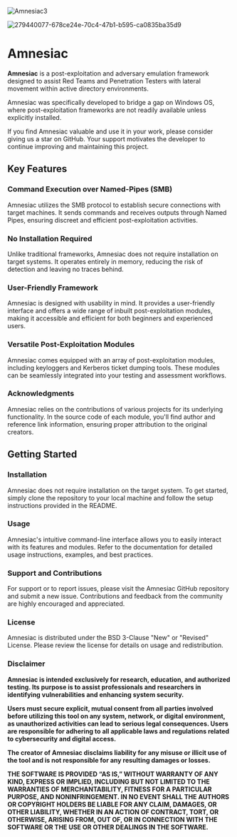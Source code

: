 ![Amnesiac3](https://github.com/Leo4j/Amnesiac/assets/61951374/586930af-e353-44de-8d37-a0d1279fdc57)

![279440077-678ce24e-70c4-47b1-b595-ca0835ba35d9](https://github.com/Leo4j/Amnesiac/assets/61951374/061a14d4-ac68-4e54-ab14-f72a047d1aa9)

# Amnesiac

**Amnesiac** is a post-exploitation and adversary emulation framework designed to assist Red Teams and Penetration Testers with lateral movement within active directory environments.

Amnesiac was specifically developed to bridge a gap on Windows OS, where post-exploitation frameworks are not readily available unless explicitly installed.

If you find Amnesiac valuable and use it in your work, please consider giving us a star on GitHub. Your support motivates the developer to continue improving and maintaining this project.

## Key Features

### Command Execution over Named-Pipes (SMB)

Amnesiac utilizes the SMB protocol to establish secure connections with target machines. It sends commands and receives outputs through Named Pipes, ensuring discreet and efficient post-exploitation activities.

### No Installation Required

Unlike traditional frameworks, Amnesiac does not require installation on target systems. It operates entirely in memory, reducing the risk of detection and leaving no traces behind.

### User-Friendly Framework

Amnesiac is designed with usability in mind. It provides a user-friendly interface and offers a wide range of inbuilt post-exploitation modules, making it accessible and efficient for both beginners and experienced users.

### Versatile Post-Exploitation Modules

Amnesiac comes equipped with an array of post-exploitation modules, including keyloggers and Kerberos ticket dumping tools. These modules can be seamlessly integrated into your testing and assessment workflows.

### Acknowledgments

Amnesiac relies on the contributions of various projects for its underlying functionality. In the source code of each module, you'll find author and reference link information, ensuring proper attribution to the original creators.

## Getting Started

### Installation

Amnesiac does not require installation on the target system. To get started, simply clone the repository to your local machine and follow the setup instructions provided in the README.

### Usage

Amnesiac's intuitive command-line interface allows you to easily interact with its features and modules. Refer to the documentation for detailed usage instructions, examples, and best practices.

### Support and Contributions

For support or to report issues, please visit the Amnesiac GitHub repository and submit a new issue. Contributions and feedback from the community are highly encouraged and appreciated.

### License

Amnesiac is distributed under the BSD 3-Clause "New" or "Revised" License. Please review the license for details on usage and redistribution.

### Disclaimer

**Amnesiac is intended exclusively for research, education, and authorized testing. Its purpose is to assist professionals and researchers in identifying vulnerabilities and enhancing system security.**

**Users must secure explicit, mutual consent from all parties involved before utilizing this tool on any system, network, or digital environment, as unauthorized activities can lead to serious legal consequences. Users are responsible for adhering to all applicable laws and regulations related to cybersecurity and digital access.**

**The creator of Amnesiac disclaims liability for any misuse or illicit use of the tool and is not responsible for any resulting damages or losses.**

**THE SOFTWARE IS PROVIDED “AS IS,” WITHOUT WARRANTY OF ANY KIND, EXPRESS OR IMPLIED, INCLUDING BUT NOT LIMITED TO THE WARRANTIES OF MERCHANTABILITY, FITNESS FOR A PARTICULAR PURPOSE, AND NONINFRINGEMENT. IN NO EVENT SHALL THE AUTHORS OR COPYRIGHT HOLDERS BE LIABLE FOR ANY CLAIM, DAMAGES, OR OTHER LIABILITY, WHETHER IN AN ACTION OF CONTRACT, TORT, OR OTHERWISE, ARISING FROM, OUT OF, OR IN CONNECTION WITH THE SOFTWARE OR THE USE OR OTHER DEALINGS IN THE SOFTWARE.**

